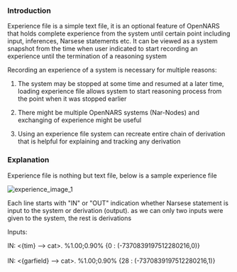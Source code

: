 ### Introduction

Experience file is a simple text file, it is an optional feature of OpenNARS that holds complete experience from the system until certain point including input, inferences, Narsese statements etc.  It can be viewed as a system snapshot from the time when user indicated to start recording an experience until the termination of a reasoning system 

Recording an experience of a system is necessary for multiple reasons:

1. The system may be stopped at some time and resumed at a later time, loading experience file allows system to start reasoning process from the point when it was stopped earlier

2. There might be multiple OpenNARS systems (Nar-Nodes) and exchanging of experience might be useful

3. Using an experience file system can recreate entire chain of derivation that is helpful for explaining and tracking any derivation

### Explanation

Experience file is nothing but text file, below is a sample experience file

![experience_image_1](https://user-images.githubusercontent.com/24262360/52545458-ac87ec00-2d85-11e9-90de-8b2f18da6e4a.png)

Each line starts with "IN" or "OUT" indication whether Narsese statement is input to the system or derivation (output).
as we can only two inputs were given to the system, the rest is derivations

Inputs:

IN: <{tim} --> cat>. %1.00;0.90% {0 : (-7370839197512280216,0)}</br></br>
IN: <{garfield} --> cat>. %1.00;0.90% {28 : (-7370839197512280216,1)} 


